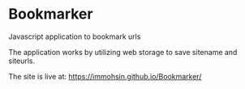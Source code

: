 # Bookmarker
Javascript application to bookmark urls

The application works by utilizing web storage to save sitename and siteurls. 

The site is live at: https://immohsin.github.io/Bookmarker/
